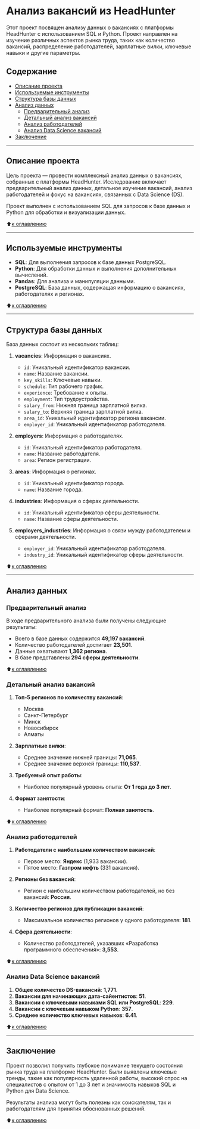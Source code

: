 # Анализ вакансий из HeadHunter

Этот проект посвящен анализу данных о вакансиях с платформы HeadHunter с использованием SQL и Python. Проект направлен на изучение различных аспектов рынка труда, таких как количество вакансий, распределение работодателей, зарплатные вилки, ключевые навыки и другие параметры.

## Содержание

- [Описание проекта](#описание-проекта)
- [Используемые инструменты](#используемые-инструменты)
- [Структура базы данных](#структура-базы-данных)
- [Анализ данных](#анализ-данных)
  - [Предварительный анализ](#предварительный-анализ)
  - [Детальный анализ вакансий](#детальный-анализ-вакансий)
  - [Анализ работодателей](#анализ-работодателей)
  - [Анализ Data Science вакансий](#анализ-data-science-вакансий)
- [Заключение](#заключение)

---

## Описание проекта

Цель проекта — провести комплексный анализ данных о вакансиях, собранных с платформы HeadHunter. Исследование включает предварительный анализ данных, детальное изучение вакансий, анализ работодателей и фокус на вакансиях, связанных с Data Science (DS).

Проект выполнен с использованием SQL для запросов к базе данных и Python для обработки и визуализации данных.

:arrow_up:[к оглавлению](#№Содержание)

---

## Используемые инструменты

- **SQL**: Для выполнения запросов к базе данных PostgreSQL.
- **Python**: Для обработки данных и выполнения дополнительных вычислений.
- **Pandas**: Для анализа и манипуляции данными.
- **PostgreSQL**: База данных, содержащая информацию о вакансиях, работодателях и регионах.

:arrow_up:[к оглавлению](#№Содержание)

---

## Структура базы данных

База данных состоит из нескольких таблиц:

1. **vacancies**: Информация о вакансиях.
   - `id`: Уникальный идентификатор вакансии.
   - `name`: Название вакансии.
   - `key_skills`: Ключевые навыки.
   - `schedule`: Тип рабочего график.
   - `experience`: Требование к опыты.
   - `employment`: Тип трудоустройства.
   - `salary_from`: Нижняя граница зарплатной вилка.
   - `salary_to`: Верхняя граница зарплатной вилка.
   - `area_id`: Уникальный идентификатор региона вакансии.
   - `employer_id`: Уникальный идентификатор работодателя.

2. **employers**: Информация о работодателях.
   - `id`: Уникальный идентификатор работодателя.
   - `name`: Название работодателя.
   - `area`: Регион регистрации.

3. **areas**: Информация о регионах.
   - `id`: Уникальный идентификатор города.
   - `name`: Название города.

4. **industries**: Информация о сферах деятельности.
   - `id`: Уникальный идентификатор сферы деятельности.
   - `name`: Название сферы деятельности.

5. **employers_industries**: Информация о связи мужду работодателем и сферами деятельности.
   - `employer_id`: Уникальный идентификатор работодателя.
   - `industry_id`: Уникальный идентификатор сферы деятельности.

:arrow_up:[к оглавлению](#№Содержание)

---

## Анализ данных

### Предварительный анализ

В ходе предварительного анализа были получены следующие результаты:

- Всего в базе данных содержится **49,197 вакансий**.
- Количество работодателей достигает **23,501**.
- Данные охватывают **1,362 региона**.
- В базе представлены **294 сферы деятельности**.

:arrow_up:[к оглавлению](#№Содержание)

### Детальный анализ вакансий

1. **Топ-5 регионов по количеству вакансий**:
   - Москва
   - Санкт-Петербург
   - Минск
   - Новосибирск
   - Алматы

2. **Зарплатные вилки**:
   - Среднее значение нижней границы: **71,065**.
   - Среднее значение верхней границы: **110,537**.

3. **Требуемый опыт работы**:
   - Наиболее популярный уровень опыта: **От 1 года до 3 лет**.

4. **Формат занятости**:
   - Наиболее популярный формат: **Полная занятость**.

:arrow_up:[к оглавлению](#№Содержание)

### Анализ работодателей

1. **Работодатели с наибольшим количеством вакансий**:
   - Первое место: **Яндекс** (1,933 вакансии).
   - Пятое место: **Газпром нефть** (331 вакансия).

2. **Регионы без вакансий**:
   - Регион с наибольшим количеством работодателей, но без вакансий: **Россия**.

3. **Количество регионов для публикации вакансий**:
   - Максимальное количество регионов у одного работодателя: **181**.

4. **Сфера деятельности**:
   - Количество работодателей, указавших «Разработка программного обеспечения»: **3,553**.

:arrow_up:[к оглавлению](#№Содержание)

### Анализ Data Science вакансий

1. **Общее количество DS-вакансий**: **1,771**.
2. **Вакансии для начинающих дата-сайентистов**: **51**.
3. **Вакансии с ключевыми навыками SQL или PostgreSQL**: **229**.
4. **Вакансии с ключевым навыком Python**: **357**.
5. **Среднее количество ключевых навыков**: **6.41**.

:arrow_up:[к оглавлению](#№Содержание)

---

## Заключение

Проект позволил получить глубокое понимание текущего состояния рынка труда на платформе HeadHunter. Были выявлены ключевые тренды, такие как популярность удаленной работы, высокий спрос на специалистов с опытом от 1 до 3 лет и значимость навыков SQL и Python для Data Science.

Результаты анализа могут быть полезны как соискателям, так и работодателям для принятия обоснованных решений.

:arrow_up:[к оглавлению](#№Содержание)
